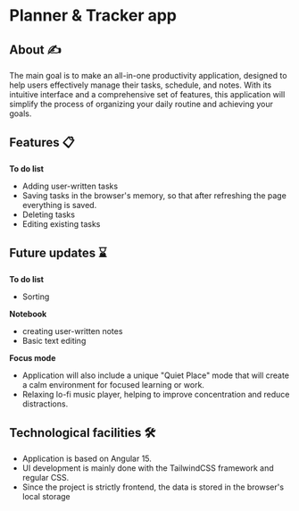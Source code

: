 
# Planner & Tracker app

## About ✍️

 The main goal is to make an all-in-one productivity application, designed to help users effectively manage their tasks, schedule, and notes. With its intuitive interface and a comprehensive set of features, this application will simplify the process of organizing your daily routine and achieving your goals.

## Features 📋
**To do list**
- Adding user-written tasks
- Saving tasks in the browser's memory, so that after refreshing the page everything is saved.
- Deleting tasks
- Editing existing tasks

## Future updates ⌛
**To do list**
- Sorting

**Notebook**
- creating user-written notes
- Basic text editing

**Focus mode**
- Application will also include a unique "Quiet Place" mode that will create a calm environment for focused learning or work. 
- Relaxing lo-fi music player, helping to improve concentration and reduce distractions.


## Technological facilities 🛠️
- Application is based on Angular 15.
- UI development is mainly done with the TailwindCSS framework and regular CSS.
- Since the project is strictly frontend, the data is stored in the browser's local storage




